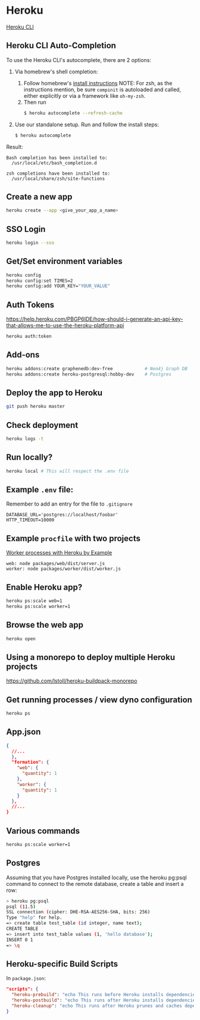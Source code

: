 # Heroku

[Heroku CLI](https://devcenter.heroku.com/articles/heroku-cli)

## Heroku CLI Auto-Completion

To use the Heroku CLI's autocomplete, there are 2 options:

1. Via homebrew's shell completion:

   1. Follow homebrew's [install instructions](https://docs.brew.sh/Shell-Completion)
      NOTE: For zsh, as the instructions mention, be sure `compinit` is autoloaded and called, either explicitly or via a framework like `oh-my-zsh`.
   2. Then run
      ```bash
      $ heroku autocomplete --refresh-cache
      ```

2. Use our standalone setup. Run and follow the install steps:
   ```bash
   $ heroku autocomplete
   ```

Result:

```
Bash completion has been installed to:
  /usr/local/etc/bash_completion.d

zsh completions have been installed to:
  /usr/local/share/zsh/site-functions
```

## Create a new app

```bash
heroku create --app <give_your_app_a_name>
```

## SSO Login

```bash
heroku login --sso
```

## Get/Set environment variables

```bash
heroku config
heroku config:set TIMES=2
heroku config:add YOUR_KEY="YOUR_VALUE"
```

## Auth Tokens

https://help.heroku.com/PBGP6IDE/how-should-i-generate-an-api-key-that-allows-me-to-use-the-heroku-platform-api

```bash
heroku auth:token
```

## Add-ons

```bash
heroku addons:create graphenedb:dev-free            # Neo4j Graph DB
heroku addons:create heroku-postgresql:hobby-dev    # Postgres
```

## Deploy the app to Heroku

```bash
git push heroku master
```

## Check deployment

```bash
heroku logs -t
```

## Run locally?

```bash
heroku local # This will respect the .env file
```

## Example `.env` file:

Remember to add an entry for the file to `.gitignore`

```
DATABASE_URL='postgres://localhost/foobar'
HTTP_TIMEOUT=10000
```

## Example `procfile` with two projects

[Worker processes with Heroku by Example](https://codeburst.io/worker-processes-with-heroku-by-example-49863913008f)

```
web: node packages/web/dist/server.js
worker: node packages/worker/dist/worker.js
```

## Enable Heroku app?

```bash
heroku ps:scale web=1
heroku ps:scale worker=1
```

## Browse the web app

```bash
heroku open
```

## Using a monorepo to deploy multiple Heroku projects

https://github.com/lstoll/heroku-buildpack-monorepo

## Get running processes / view dyno configuration

```bash
heroku ps
```

## App.json

```json
{
  //...
  },
  "formation": {
    "web": {
      "quantity": 1
    },
    "worker": {
      "quantity": 1
    }
  },
  //...
}
```

## Various commands

```bash
heroku ps:scale worker=1
```

## Postgres

Assuming that you have Postgres installed locally, use the heroku pg:psql command to connect to the remote database, create a table and insert a row:

```bash
> heroku pg:psql
psql (11.5)
SSL connection (cipher: DHE-RSA-AES256-SHA, bits: 256)
Type "help" for help.
=> create table test_table (id integer, name text);
CREATE TABLE
=> insert into test_table values (1, 'hello database');
INSERT 0 1
=> \q
```

## Heroku-specific Build Scripts

In `package.json`:

```json
"scripts": {
  "heroku-prebuild": "echo This runs before Heroku installs dependencies.",
  "heroku-postbuild": "echo This runs after Heroku installs dependencies, but before Heroku prunes and caches dependencies.",
  "heroku-cleanup": "echo This runs after Heroku prunes and caches dependencies."
}
```
